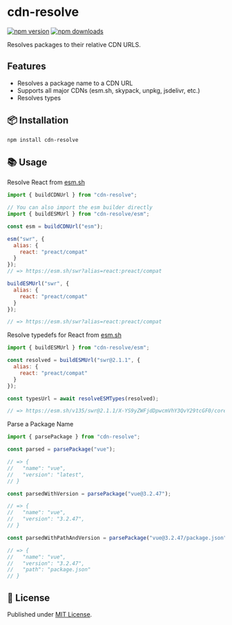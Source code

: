 # cdn-resolve

[![npm version][npm-version-src]][npm-version-href]
[![npm downloads][npm-downloads-src]][npm-downloads-href]

Resolves packages to their relative CDN URLS.

## Features

- Resolves a package name to a CDN URL
- Supports all major CDNs (esm.sh, skypack, unpkg, jsdelivr, etc.)
- Resolves types

## 📦 Installation

```sh
npm install cdn-resolve
```

## 📚 Usage

Resolve React from [esm.sh](https://esm.sh)

```js
import { buildCDNUrl } from "cdn-resolve";

// You can also import the esm builder directly
import { buildESMUrl } from "cdn-resolve/esm";

const esm = buildCDNUrl("esm");

esm("swr", {
  alias: {
    react: "preact/compat"
  }
});
// => https://esm.sh/swr?alias=react:preact/compat

buildESMUrl("swr", {
  alias: {
    react: "preact/compat"
  }
});

// => https://esm.sh/swr?alias=react:preact/compat
```

Resolve typedefs for React from [esm.sh](https://esm.sh)

```js
import { buildESMUrl } from "cdn-resolve/esm";

const resolved = buildESMUrl("swr@2.1.1", {
  alias: {
    react: "preact/compat"
  }
});

const typesUrl = await resolveESMTypes(resolved);

// => https://esm.sh/v135/swr@2.1.1/X-YS9yZWFjdDpwcmVhY3QvY29tcGF0/core/dist/index.d.ts
```

Parse a Package Name

```js
import { parsePackage } from "cdn-resolve";

const parsed = parsePackage("vue");

// => {
//   "name": "vue",
//   "version": "latest",
// }

const parsedWithVersion = parsePackage("vue@3.2.47");

// => {
//   "name": "vue",
//   "version": "3.2.47",
// }

const parsedWithPathAndVersion = parsePackage("vue@3.2.47/package.json");

// => {
//   "name": "vue",
//   "version": "3.2.47",
//   "path": "package.json"
// }
```

## 📄 License

Published under [MIT License](./LICENSE).

<!-- Badges -->

[npm-version-src]: https://img.shields.io/npm/v/cdn-resolve?style=flat&colorA=18181B&colorB=4169E1
[npm-version-href]: https://npmjs.com/package/cdn-resolve
[npm-downloads-src]: https://img.shields.io/npm/dm/cdn-resolve?style=flat&colorA=18181B&colorB=4169E1
[npm-downloads-href]: https://npmjs.com/package/cdn-resolve
